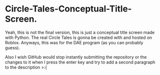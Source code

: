 # Circle-Tales-Conceptual-Title-Screen.
Yeah, this is not the final version, this is just a conceptual title screen made with Python. The real Circle Tales is gonna be created with and hosted on Roblox. Anyways, this was for the DAE program (as you can probably guess).

Also I wish GitHub would stop instantly submitting the repository or the changes to it when I press the enter key and try to add a second paragraph to the description >:(

